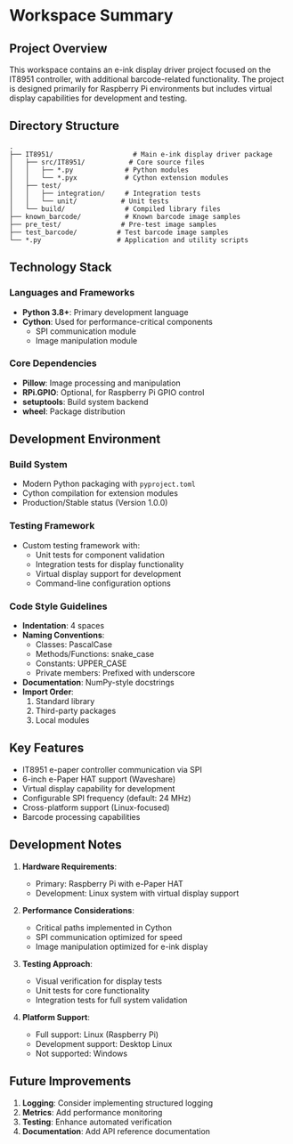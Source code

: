 # Workspace Summary

## Project Overview
This workspace contains an e-ink display driver project focused on the IT8951 controller, with additional barcode-related functionality. The project is designed primarily for Raspberry Pi environments but includes virtual display capabilities for development and testing.

## Directory Structure
```
.
├── IT8951/                    # Main e-ink display driver package
│   ├── src/IT8951/           # Core source files
│   │   ├── *.py             # Python modules
│   │   └── *.pyx            # Cython extension modules
│   ├── test/
│   │   ├── integration/     # Integration tests
│   │   └── unit/           # Unit tests
│   └── build/               # Compiled library files
├── known_barcode/           # Known barcode image samples
├── pre_test/               # Pre-test image samples
├── test_barcode/          # Test barcode image samples
└── *.py                   # Application and utility scripts
```

## Technology Stack

### Languages and Frameworks
- **Python 3.8+**: Primary development language
- **Cython**: Used for performance-critical components
  - SPI communication module
  - Image manipulation module

### Core Dependencies
- **Pillow**: Image processing and manipulation
- **RPi.GPIO**: Optional, for Raspberry Pi GPIO control
- **setuptools**: Build system backend
- **wheel**: Package distribution

## Development Environment

### Build System
- Modern Python packaging with `pyproject.toml`
- Cython compilation for extension modules
- Production/Stable status (Version 1.0.0)

### Testing Framework
- Custom testing framework with:
  - Unit tests for component validation
  - Integration tests for display functionality
  - Virtual display support for development
  - Command-line configuration options

### Code Style Guidelines
- **Indentation**: 4 spaces
- **Naming Conventions**:
  - Classes: PascalCase
  - Methods/Functions: snake_case
  - Constants: UPPER_CASE
  - Private members: Prefixed with underscore
- **Documentation**: NumPy-style docstrings
- **Import Order**:
  1. Standard library
  2. Third-party packages
  3. Local modules

## Key Features
- IT8951 e-paper controller communication via SPI
- 6-inch e-Paper HAT support (Waveshare)
- Virtual display capability for development
- Configurable SPI frequency (default: 24 MHz)
- Cross-platform support (Linux-focused)
- Barcode processing capabilities

## Development Notes
1. **Hardware Requirements**:
   - Primary: Raspberry Pi with e-Paper HAT
   - Development: Linux system with virtual display support

2. **Performance Considerations**:
   - Critical paths implemented in Cython
   - SPI communication optimized for speed
   - Image manipulation optimized for e-ink display

3. **Testing Approach**:
   - Visual verification for display tests
   - Unit tests for core functionality
   - Integration tests for full system validation

4. **Platform Support**:
   - Full support: Linux (Raspberry Pi)
   - Development support: Desktop Linux
   - Not supported: Windows

## Future Improvements
1. **Logging**: Consider implementing structured logging
2. **Metrics**: Add performance monitoring
3. **Testing**: Enhance automated verification
4. **Documentation**: Add API reference documentation
